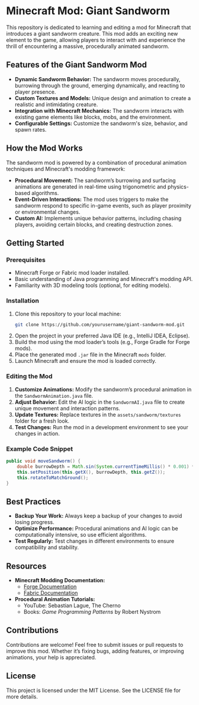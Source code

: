 # Minecraft Mod: Giant Sandworm

This repository is dedicated to learning and editing a mod for Minecraft that introduces a giant sandworm creature. This mod adds an exciting new element to the game, allowing players to interact with and experience the thrill of encountering a massive, procedurally animated sandworm.

## Features of the Giant Sandworm Mod

- **Dynamic Sandworm Behavior:** The sandworm moves procedurally, burrowing through the ground, emerging dynamically, and reacting to player presence.
- **Custom Textures and Models:** Unique design and animation to create a realistic and intimidating creature.
- **Integration with Minecraft Mechanics:** The sandworm interacts with existing game elements like blocks, mobs, and the environment.
- **Configurable Settings:** Customize the sandworm's size, behavior, and spawn rates.

## How the Mod Works

The sandworm mod is powered by a combination of procedural animation techniques and Minecraft's modding framework:

- **Procedural Movement:** The sandworm’s burrowing and surfacing animations are generated in real-time using trigonometric and physics-based algorithms.
- **Event-Driven Interactions:** The mod uses triggers to make the sandworm respond to specific in-game events, such as player proximity or environmental changes.
- **Custom AI:** Implements unique behavior patterns, including chasing players, avoiding certain blocks, and creating destruction zones.

## Getting Started

### Prerequisites

- Minecraft Forge or Fabric mod loader installed.
- Basic understanding of Java programming and Minecraft's modding API.
- Familiarity with 3D modeling tools (optional, for editing models).

### Installation

1. Clone this repository to your local machine:
   ```bash
   git clone https://github.com/yourusername/giant-sandworm-mod.git
   ```
2. Open the project in your preferred Java IDE (e.g., IntelliJ IDEA, Eclipse).
3. Build the mod using the mod loader’s tools (e.g., Forge Gradle for Forge mods).
4. Place the generated mod `.jar` file in the Minecraft `mods` folder.
5. Launch Minecraft and ensure the mod is loaded correctly.

### Editing the Mod

1. **Customize Animations:** Modify the sandworm’s procedural animation in the `SandwormAnimation.java` file.
2. **Adjust Behavior:** Edit the AI logic in the `SandwormAI.java` file to create unique movement and interaction patterns.
3. **Update Textures:** Replace textures in the `assets/sandworm/textures` folder for a fresh look.
4. **Test Changes:** Run the mod in a development environment to see your changes in action.

### Example Code Snippet
```java
public void moveSandworm() {
    double burrowDepth = Math.sin(System.currentTimeMillis() * 0.001) * MAX_DEPTH;
    this.setPosition(this.getX(), burrowDepth, this.getZ());
    this.rotateToMatchGround();
}
```

## Best Practices

- **Backup Your Work:** Always keep a backup of your changes to avoid losing progress.
- **Optimize Performance:** Procedural animations and AI logic can be computationally intensive, so use efficient algorithms.
- **Test Regularly:** Test changes in different environments to ensure compatibility and stability.

## Resources

- **Minecraft Modding Documentation:**
  - [Forge Documentation](https://mcforge.readthedocs.io/)
  - [Fabric Documentation](https://fabricmc.net/wiki/)
- **Procedural Animation Tutorials:**
  - YouTube: Sebastian Lague, The Cherno
  - Books: *Game Programming Patterns* by Robert Nystrom

## Contributions

Contributions are welcome! Feel free to submit issues or pull requests to improve this mod. Whether it’s fixing bugs, adding features, or improving animations, your help is appreciated.

## License

This project is licensed under the MIT License. See the LICENSE file for more details.
